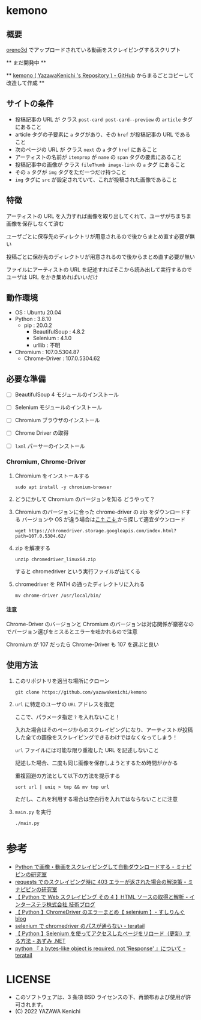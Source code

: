# kemono
## 概要
[oreno3d](https://oreno3d.com) でアップロードされている動画をスクレイピングするスクリプト

** まだ開発中 **

** [kemono ( YazawaKenichi 's Repository ) - GitHub](https://github.com/yazawakenichi/kemono) からまるごとコピーして改造して作成 **

## サイトの条件
- 投稿記事の URL が クラス `post-card post-card--preview` の `article` タグにあること
- article タグの子要素に `a` タグがあり、その `href` が投稿記事の URL であること
- 次のページの URL が クラス `next` の `a` タグ `href` にあること
- アーティストの名前が `itemprop` が `name` の `span` タグの要素にあること
- 投稿記事中の画像が クラス `fileThumb image-link` の `a` タグ にあること
- その `a` タグが `img` タグをただ一つだけ持つこと
- `img` タグに `src` が設定されていて、これが投稿された画像であること

## 特徴
アーティストの URL を入力すれば画像を取り出してくれて、ユーザがちまちま画像を保存しなくて済む

ユーザごとに保存先のディレクトリが用意されるので後からまとめ直す必要が無い

投稿ごとに保存先のディレクトリが用意されるので後からまとめ直す必要が無い

ファイルにアーティストの URL を記述すればそこから読み出して実行するのでユーザは URL をかき集めればいいだけ

## 動作環境
- OS : Ubuntu 20.04
- Python : 3.8.10
    - pip : 20.0.2
        - BeautifulSoup : 4.8.2
        - Selenium : 4.1.0
        - urllib : 不明
- Chromium : 107.0.5304.87
    - Chrome-Driver : 107.0.5304.62

## 必要な準備
- [ ] BeautifulSoup 4 モジュールのインストール

- [ ] Selenium モジュールのインストール

- [ ] Chromium ブラウザのインストール

- [ ] Chrome Driver の取得

- [ ] `lxml` パーサーのインストール

### Chromium, Chrome-Driver
1. Chromium をインストールする
    ```
    sudo apt install -y chromium-browser
    ```

1. どうにかして Chromium のバージョンを知る
    どうやって？

1. Chromium のバージョンに合った chrome-driver の zip をダウンロードする
    バージョンや OS が違う場合は[こ↑ こ↓ ](https://chromedriver.chromium.org/downloads)から探して適宜ダウンロード
    ```
    wget https://chromedriver.storage.googleapis.com/index.html?path=107.0.5304.62/
    ```

1. zip を解凍する
    ```
    unzip chromedriver_linux64.zip
    ```
    すると chromedriver という実行ファイルが出てくる

1. chromedriver を PATH の通ったディレクトリに入れる
    ```
    mv chrome-driver /usr/local/bin/
    ```

#### 注意
Chrome-Driver のバージョンと Chromium のバージョンは対応関係が厳密なのでバージョン選びをミスるとエラーを吐かれるので注意

Chromium が 107 だったら Chrome-Driver も 107 を選ぶと良い

## 使用方法

1. このリポジトリを適当な場所にクローン
    ```
    git clone https://github.com/yazawakenichi/kemono
    ```
1. `url` に特定のユーザの `URL` アドレスを指定

    ここで、パラメータ指定 `?` を入れないこと！

    入れた場合はそのページからのスクレイピングになり、アーティストが投稿した全ての画像をスクレイピングできるわけではなくなってしまう！

    `url` ファイルには可能な限り重複した URL を記述しないこと

    記述した場合、二度も同じ画像を保存しようとするため時間がかかる

    重複回避の方法として以下の方法を提示する

    ```
    sort url | uniq > tmp && mv tmp url
    ```

    ただし、これを利用する場合は空白行を入れてはならないことに注意

1. `main.py` を実行
    ```
    ./main.py
    ```

# 参考
- [Python で画像・動画をスクレイピングして自動ダウンロードする - ミナピピンの研究室](https://tkstock.site/2022/01/19/python-requests-mp4-jpg-movie-image-write-download/)
- [requests でのスクレイピング時に 403 エラーが返された場合の解決策 - ミナピピンの研究室](https://tkstock.site/2021/07/14/python-requests-ec%E3%82%B5%E3%82%A4%E3%83%88-%E3%82%B9%E3%82%AF%E3%83%AC%E3%82%A4%E3%83%94%E3%83%B3%E3%82%B0-403-%E3%82%A8%E3%83%A9%E3%83%BC/#i)
- [【 Python で Web スクレイピング その 4 】HTML ソースの取得と解析 - インターステラ株式会社 技術ブログ](https://blog.interstellar.co.jp/2019/01/28/python-scraping-4/)
- [【 Python 】ChromeDriver のエラーまとめ【 selenium 】- すしりんぐ blog](https://sushiringblog.com/chromedriver-error)
- [selenium で chromedriver のパスが通らない - teratail](https://teratail.com/questions/321709)
- [【 Python 】Selenium を使ってアクセスしたページをリロード（更新）する方法 - あずみ .NET](http://a-zumi.net/python-selenium-refresh/)
- [python 『 a bytes-like object is required, not 'Response' 』について - teratail](https://teratail.com/questions/336382)

# LICENSE
- このソフトウェアは、3 条項 BSD ライセンスの下、再頒布および使用が許可されます。
- (C) 2022 YAZAWA Kenichi

